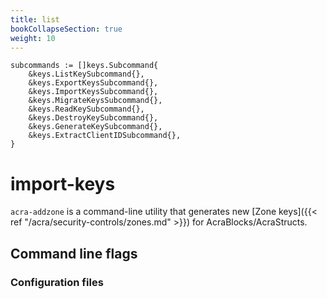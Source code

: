 ```yaml
---
title: list
bookCollapseSection: true
weight: 10
---
```



	subcommands := []keys.Subcommand{
		&keys.ListKeySubcommand{},
		&keys.ExportKeysSubcommand{},
		&keys.ImportKeysSubcommand{},
		&keys.MigrateKeysSubcommand{},
		&keys.ReadKeySubcommand{},
		&keys.DestroyKeySubcommand{},
		&keys.GenerateKeySubcommand{},
		&keys.ExtractClientIDSubcommand{},
	}

# import-keys

`acra-addzone` is a command-line utility that generates new [Zone keys]({{< ref "/acra/security-controls/zones.md" >}}) for AcraBlocks/AcraStructs.

## Command line flags

### Configuration files
